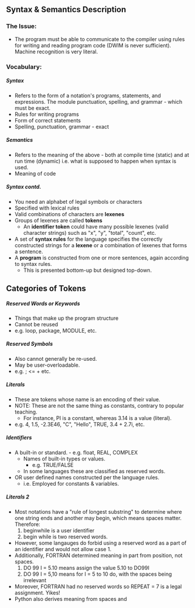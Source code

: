 ## Syntax & Semantics Description
### The Issue:
- The program must be able to communicate to the compiler using rules for writing and reading program code (DWIM is never sufficient). Machine recognition is very literal.
### Vocabulary:
##### Syntax
- Refers to the form of a notation's programs, statements, and expressions. The module punctuation, spelling, and grammar - which must be exact.
- Rules for writing programs
- Form of correct statements
- Spelling, punctuation, grammar - exact
##### Semantics
- Refers to the meaning of the above - both at compile time (static) and at run time (dynamic) i.e. what is supposed to happen when syntax is used.
- Meaning of code
##### Syntax contd.
- You need an alphabet of legal symbols or characters
- Specified with lexical rules
- Valid combinations of characters are **lexenes**
- Groups of lexenes are called **tokens**
	- An **identifier token** could have many possible lexenes (valid character strings) such as "x", "y", "total", "count", etc.
- A set of **syntax rules** for the language specifies the correctly constructed strings for a **lexene** or a combination of lexenes that forms a sentence.
- A **program** is constructed from one or more sentences, again according to syntax rules.
	- This is presented bottom-up but designed top-down.
## Categories of Tokens
##### Reserved Words or Keywords
- Things that make up the program structure
- Cannot be reused
- e.g. loop, package, MODULE, etc.
##### Reserved Symbols
- Also cannot generally be re-used.
- May be user-overloadable.
- e.g.  ;  <=  +  etc.
##### Literals
- These are tokens whose name is an encoding of their value.
- NOTE: These are not the same thing as constants, contrary to popular teaching.
	- For instance, PI is a constant, whereas 3.14 is a value (literal).
- e.g. 4, 1.5, -2.3E46, "C", "Hello", TRUE, 3.4 + 2.7i, etc.
##### Identifiers
- A built-in or standard.
		- e.g. float, REAL, COMPLEX
	- Names of built-in types or values.
		- e.g. TRUE/FALSE
	- In some languages these are classified as reserved words.
- OR user defined names constructed per the language rules.
	- i.e. Employed for constants & variables.
##### Literals 2
- Most notations have a "rule of longest substring" to determine where one string ends and another may begin, which means spaces matter. Therefore:
	1. beginwhile is a user identifier
	2. begin while is two reserved words.
- However, some langauges do forbid using a reserved word as a part of an identifier and would not allow case 1.
- Additionally, FORTRAN determined meaning in part from position, not spaces.
	1. DO 99 I = 5.10 means assign the value 5.10 to DO99I
	2. DO 99 I = 5,10 means for I = 5 to 10 do, with the spaces being irrelevant
- Moreover, FORTRAN had no reserved words so REPEAT = 7 is a legal assignment. Yikes!
- Python also derives meaning from spaces and 
